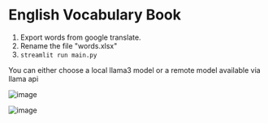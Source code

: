 # English Vocabulary Book

1. Export words from google translate.
2. Rename the file "words.xlsx"
3. `streamlit run main.py`


You can either choose a local llama3 model or a remote model available via llama api


![image](https://github.com/Kira1108/vocab_book/assets/17697154/36130ae1-0b6e-407d-b7aa-756072a749ce)

![image](https://github.com/Kira1108/vocab_book/assets/17697154/3cac7560-3ed0-44f3-b667-bded449f0027)
